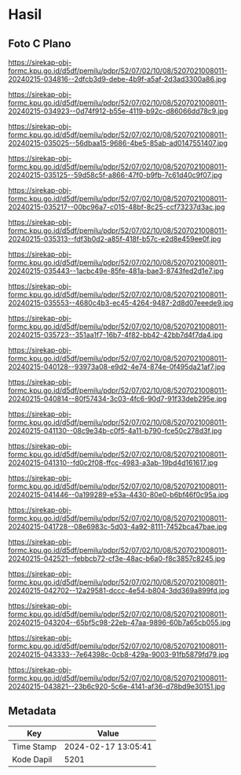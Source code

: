 # Hasil

## Foto C Plano

https://sirekap-obj-formc.kpu.go.id/d5df/pemilu/pdpr/52/07/02/10/08/5207021008011-20240215-034816--2dfcb3d9-debe-4b9f-a5af-2d3ad3300a86.jpg

https://sirekap-obj-formc.kpu.go.id/d5df/pemilu/pdpr/52/07/02/10/08/5207021008011-20240215-034923--0d74f912-b55e-4119-b92c-d86066dd78c9.jpg

https://sirekap-obj-formc.kpu.go.id/d5df/pemilu/pdpr/52/07/02/10/08/5207021008011-20240215-035025--56dbaa15-9686-4be5-85ab-ad0147551407.jpg

https://sirekap-obj-formc.kpu.go.id/d5df/pemilu/pdpr/52/07/02/10/08/5207021008011-20240215-035125--59d58c5f-a866-47f0-b9fb-7c61d40c9f07.jpg

https://sirekap-obj-formc.kpu.go.id/d5df/pemilu/pdpr/52/07/02/10/08/5207021008011-20240215-035217--00bc96a7-c015-48bf-8c25-ccf73237d3ac.jpg

https://sirekap-obj-formc.kpu.go.id/d5df/pemilu/pdpr/52/07/02/10/08/5207021008011-20240215-035313--fdf3b0d2-a85f-418f-b57c-e2d8e459ee0f.jpg

https://sirekap-obj-formc.kpu.go.id/d5df/pemilu/pdpr/52/07/02/10/08/5207021008011-20240215-035443--1acbc49e-85fe-481a-bae3-8743fed2d1e7.jpg

https://sirekap-obj-formc.kpu.go.id/d5df/pemilu/pdpr/52/07/02/10/08/5207021008011-20240215-035553--4680c4b3-ec45-4264-9487-2d8d07eeede9.jpg

https://sirekap-obj-formc.kpu.go.id/d5df/pemilu/pdpr/52/07/02/10/08/5207021008011-20240215-035723--351aa1f7-16b7-4f82-bb42-42bb7d4f7da4.jpg

https://sirekap-obj-formc.kpu.go.id/d5df/pemilu/pdpr/52/07/02/10/08/5207021008011-20240215-040128--93973a08-e9d2-4e74-874e-0f495da21af7.jpg

https://sirekap-obj-formc.kpu.go.id/d5df/pemilu/pdpr/52/07/02/10/08/5207021008011-20240215-040814--80f57434-3c03-4fc6-90d7-91f33deb295e.jpg

https://sirekap-obj-formc.kpu.go.id/d5df/pemilu/pdpr/52/07/02/10/08/5207021008011-20240215-041130--08c9e34b-c0f5-4a11-b790-fce50c278d3f.jpg

https://sirekap-obj-formc.kpu.go.id/d5df/pemilu/pdpr/52/07/02/10/08/5207021008011-20240215-041310--fd0c2f08-ffcc-4983-a3ab-19bd4d161617.jpg

https://sirekap-obj-formc.kpu.go.id/d5df/pemilu/pdpr/52/07/02/10/08/5207021008011-20240215-041446--0a199289-e53a-4430-80e0-b6bf46f0c95a.jpg

https://sirekap-obj-formc.kpu.go.id/d5df/pemilu/pdpr/52/07/02/10/08/5207021008011-20240215-041728--08e6983c-5d03-4a92-8111-7452bca47bae.jpg

https://sirekap-obj-formc.kpu.go.id/d5df/pemilu/pdpr/52/07/02/10/08/5207021008011-20240215-042521--febbcb72-cf3e-48ac-b6a0-f8c3857c8245.jpg

https://sirekap-obj-formc.kpu.go.id/d5df/pemilu/pdpr/52/07/02/10/08/5207021008011-20240215-042702--12a29581-dccc-4e54-b804-3dd369a899fd.jpg

https://sirekap-obj-formc.kpu.go.id/d5df/pemilu/pdpr/52/07/02/10/08/5207021008011-20240215-043204--65bf5c98-22eb-47aa-9896-60b7a65cb055.jpg

https://sirekap-obj-formc.kpu.go.id/d5df/pemilu/pdpr/52/07/02/10/08/5207021008011-20240215-043333--7e64398c-0cb8-429a-9003-91fb5879fd79.jpg

https://sirekap-obj-formc.kpu.go.id/d5df/pemilu/pdpr/52/07/02/10/08/5207021008011-20240215-043821--23b6c920-5c6e-4141-af36-d78bd9e30151.jpg


## Metadata

| Key        | Value               |
| ---------- | ------------------- |
| Time Stamp | 2024-02-17 13:05:41 |
| Kode Dapil | 5201                |



